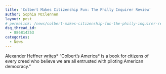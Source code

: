 ```yaml
---
title: 'Colbert Makes Citizenship Fun: The Philly Inquirer Review'
author: Sophia McClennen
layout: post
# permalink: /news/colbert-makes-citizenship-fun-the-philly-inquirer-review/
dsq_thread_id:
  - 886814253
categories:
  - News
---
```

Alexander Heffner [writes][1]* &#8220;Colbert&#8217;s America* is a book for citizens of every creed who believe we are all entrusted with piloting American democracy.&#8221;

 [1]: http://articles.philly.com/2012-10-12/news/34388556_1_political-satire-stephen-colbert-young-voters